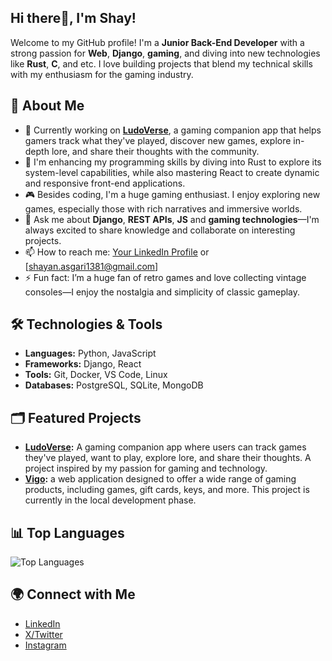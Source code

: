 ## Hi there👋, I'm Shay!

Welcome to my GitHub profile! I'm a **Junior Back-End Developer** with a strong passion for **Web**, **Django**, **gaming**, and diving into new technologies like **Rust**, **C**, and etc. I love building projects that blend my technical skills with my enthusiasm for the gaming industry.

## 🚀 About Me

- 🔭 Currently working on **[LudoVerse](https://github.com/yourusername/ludo_verse)**, a gaming companion app that helps gamers track what they've played, discover new games, explore in-depth lore, and share their thoughts with the community.
- 🌱 I'm enhancing my programming skills by diving into Rust to explore its system-level capabilities, while also mastering React to create dynamic and responsive front-end applications.
- 🎮 Besides coding, I'm a huge gaming enthusiast. I enjoy exploring new games, especially those with rich narratives and immersive worlds.
- 💬 Ask me about **Django**, **REST APIs**, **JS** and **gaming technologies**—I'm always excited to share knowledge and collaborate on interesting projects.
- 📫 How to reach me: [Your LinkedIn Profile](https://www.linkedin.com/in/shayan-asgary-764974226) or [shayan.asgari1381@gmail.com]
- ⚡ Fun fact: I’m a huge fan of retro games and love collecting vintage consoles—I enjoy the nostalgia and simplicity of classic gameplay.


## 🛠️ Technologies & Tools

- **Languages:** Python, JavaScript
- **Frameworks:** Django, React
- **Tools:** Git, Docker, VS Code, Linux
- **Databases:** PostgreSQL, SQLite, MongoDB


## 🗂️ Featured Projects
- **[LudoVerse](https://github.com/ShayNotRook/ludo_verse):** A gaming companion app where users can track games they've played, want to play, explore lore, and share their thoughts. A project inspired by my passion for gaming and technology.
- **[Vigo](https://github.com/ShayNotRook/Vigo):** a web application designed to offer a wide range of gaming products, including games, gift cards, keys, and more. This project is currently in the local development phase.


## 📊 Top Languages

![Top Languages](https://github-readme-stats.vercel.app/api/top-langs/?username=ShayNotRook&layout=compact&theme=radical)


## 🌍 Connect with Me
- [LinkedIn](https://www.linkedin.com/in/shayan-asgary-764974226)
- [X/Twitter](https://x.com/Rooknotshay)
- [Instagram](https://www.instagram.com/shayaanasgarian)

